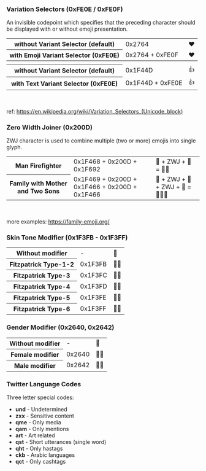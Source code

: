 ### Variation Selectors (0xFE0E / 0xFE0F)

An invisible codepoint which specifies that the preceding character should be displayed with or without emoji presentation.


<table>
<tr><th>without Variant Selector (default)</th><td>0x2764</td><td>&#x2764;</td></tr>
<tr><th>with Emoji Variant Selector (0xFE0E)</th><td>0x2764 + 0xFE0F</td><td>&#x2764;&#xFE0F;</td></tr>
<tr><th colspan="3"></th></tr>
<tr><th>without Variant Selector (default)</th><td>0x1F44D</td><td>&#x1F44D;</td></tr>
<tr><th>with Text Variant Selector (0xFE0E)</th><td>0x1F44D + 0xFE0E</td><td>&#x1F44D;&#xFE0E;</td></tr>
</table>
<br>


ref: https://en.wikipedia.org/wiki/Variation_Selectors_(Unicode_block)


### Zero Width Joiner (0x200D)

ZWJ character is used to combine multiple (two or more) emojis into single glyph.

<table>
<tr>
    <th>Man Firefighter</th>
    <td>0x1F468 + 0x200D + 0x1F692</td>
    <td>&#x1F468; + ZWJ + &#x1F692; = &#x1F468;&#x200D;&#x1F692; </td>
</tr>
<tr>
    <th>Family with Mother and Two Sons</th>
    <td>0x1F469 + 0x200D + 0x1F466 + 0x200D + 0x1F466</td>
    <td>&#x1F469; + ZWJ + &#x1F466; + ZWJ + &#x1F466; = &#x1F469;&#x200D;&#x1F466;&#x200D;&#x1F466;</td>
</tr>
</table>
<br>


more examples: https://family-emoji.org/



### Skin Tone Modifier (0x1F3FB - 0x1F3FF)

<table>
<tr><th>Without modifier</th><td>-</td><td>&#x1F44F;</td></tr>
<tr><th>Fitzpatrick Type-1-2</th><td>0x1F3FB</td><td>&#x1F44F;&#x1F3FB;</td></tr>
<tr><th>Fitzpatrick Type-3</th><td>0x1F3FC</td><td>&#x1F44F;&#x1F3FC;</td></tr>
<tr><th>Fitzpatrick Type-4</th><td>0x1F3FD</td><td>&#x1F44F;&#x1F3FD;</td></tr>
<tr><th>Fitzpatrick Type-5</th><td>0x1F3FE</td><td>&#x1F44F;&#x1F3FE;</td></tr>
<tr><th>Fitzpatrick Type-6</th><td>0x1F3FF</td><td>&#x1F44F;&#x1F3FF;</td></tr>
</table>


### Gender Modifier (0x2640, 0x2642)

<table>
<tr><th>Without modifier</th><td>-</td><td>&#x1F9D9;</td></tr>
<tr><th>Female modifier</th><td>0x2640</td><td>&#x1F9D9;&#x200D;&#x2640;</td></tr>
<tr><th>Male modifier</th><td>0x2642</td><td>&#x1F9D9;&#x200D;&#x2642;</td></tr>
</table>


<!-- ### Letters (?? - ??)
TBA -->


### Twitter Language Codes

Three letter special codes:

- **und** - Undetermined
- **zxx** - Sensitive content
- **qme** - Only media
- **qam** - Only mentions
- **art** - Art related
- **qst** - Short utterances (single word)
- **qht** - Only hastags
- **ckb** - Arabic languages
- **qct** - Only cashtags
